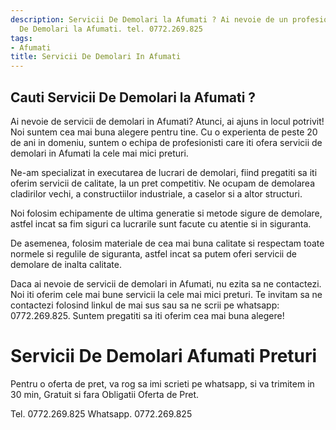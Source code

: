 ```yaml
---
description: Servicii De Demolari la Afumati ? Ai nevoie de un profesionist in Servicii
  De Demolari la Afumati. tel. 0772.269.825
tags:
- Afumati
title: Servicii De Demolari In Afumati
---
```



## Cauti Servicii De Demolari la Afumati ?

Ai nevoie de servicii de demolari in Afumati? Atunci, ai ajuns in locul potrivit! Noi suntem cea mai buna alegere pentru tine. Cu o experienta de peste 20 de ani in domeniu, suntem o echipa de profesionisti care iti ofera servicii de demolari in Afumati la cele mai mici preturi.

Ne-am specializat in executarea de lucrari de demolari, fiind pregatiti sa iti oferim servicii de calitate, la un pret competitiv. Ne ocupam de demolarea cladirilor vechi, a constructiilor industriale, a caselor si a altor structuri.

Noi folosim echipamente de ultima generatie si metode sigure de demolare, astfel incat sa fim siguri ca lucrarile sunt facute cu atentie si in siguranta.

De asemenea, folosim materiale de cea mai buna calitate si respectam toate normele si regulile de siguranta, astfel incat sa putem oferi servicii de demolare de inalta calitate. 

Daca ai nevoie de servicii de demolari in Afumati, nu ezita sa ne contactezi. Noi iti oferim cele mai bune servicii la cele mai mici preturi. Te invitam sa ne contactezi folosind linkul de mai sus sau sa ne scrii pe whatsapp: 0772.269.825. Suntem pregatiti sa iti oferim cea mai buna alegere!

# Servicii De Demolari Afumati Preturi
Pentru o oferta de pret, va rog sa imi scrieti pe whatsapp, si va trimitem in 30 min, Gratuit si fara Obligatii Oferta de Pret.

Tel. 0772.269.825
Whatsapp. 0772.269.825